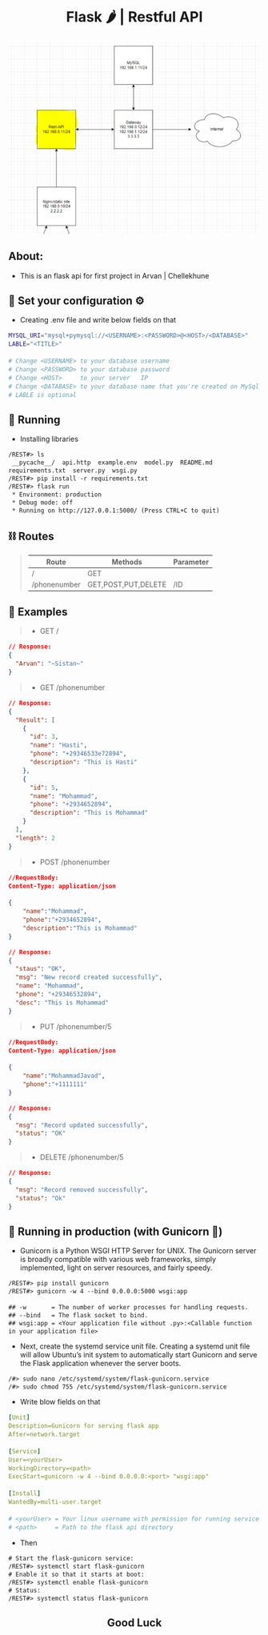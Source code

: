 <center>

# Flask 🌶 | Restful API

![](./1.png)

</center>

## About:

- This is an flask api for first project in Arvan | Chellekhune

## 🔧 Set your configuration ⚙

- Creating .env file and write below fields on that

```sh
MYSQL_URI="mysql+pymysql://<USERNAME>:<PASSWORD>@<HOST>/<DATABASE>"
LABLE="<TITLE>"

# Change <USERNAME> to your database username
# Change <PASSWORD> to your database password
# Change <HOST>     to your server   IP
# Change <DATABASE> to your database name that you're created on MySql
# LABLE is optional
```

## 🚀 Running

- Installing libraries

```shell
/REST#> ls
 __pycache__/  api.http  example.env  model.py  README.md  requirements.txt  server.py  wsgi.py
/REST#> pip install -r requirements.txt
/REST#> flask run
 * Environment: production
 * Debug mode: off
 * Running on http://127.0.0.1:5000/ (Press CTRL+C to quit)

```

## ⛓ Routes

>| Route        | Methods             | Parameter |
>| ------------ | ------------------- | --------- |
>| /            | GET                 |           |
>| /phonenumber | GET,POST,PUT,DELETE | /ID       |

## 🧪 Examples

> - GET /

```json
// Response:
{
  "Arvan": "~Sistan~"
}
```

> - GET /phonenumber

```json
// Response:
{
  "Result": [
    {
      "id": 3,
      "name": "Hasti",
      "phone": "+29346533e72894",
      "description": "This is Hasti"
    },
    {
      "id": 5,
      "name": "Mohammad",
      "phone": "+2934652894",
      "description": "This is Mohammad"
    }
  ],
  "length": 2
}
```

> - POST /phonenumber

```json
//RequestBody:
Content-Type: application/json

{
    "name":"Mohammad",
    "phone":"+2934652894",
    "description":"This is Mohammad"
}
```

```json
// Response:
{
  "staus": "OK",
  "msg": "New record created successfully",
  "name": "Mohammad",
  "phone": "+29346532894",
  "desc": "This is Mohammad"
}
```

> - PUT /phonenumber/5

```json
//RequestBody:
Content-Type: application/json

{
    "name":"MohammadJavad",
    "phone":"+1111111"
}
```

```json
// Response:
{
  "msg": "Record updated successfully",
  "status": "OK"
}
```

> - DELETE /phonenumber/5

```json
// Response:
{
  "msg": "Record removed successfully",
  "status": "Ok"
}
```

## 🚀 Running in production (with Gunicorn 🦄)

- Gunicorn is a Python WSGI HTTP Server for UNIX. The Gunicorn server is broadly compatible with various web frameworks, simply implemented, light on server resources, and fairly speedy.

```shell
/REST#> pip install gunicorn
/REST#> gunicorn -w 4 --bind 0.0.0.0:5000 wsgi:app

## -w       = The number of worker processes for handling requests.
## --bind   = The flask socket to bind.
## wsgi:app = <Your application file without .py>:<Callable function in your application file>

```

- Next, create the systemd service unit file. Creating a systemd unit file will allow Ubuntu’s init system to automatically start Gunicorn and serve the Flask application whenever the server boots.

```shell
/#> sudo nano /etc/systemd/system/flask-gunicorn.service
/#> sudo chmod 755 /etc/systemd/system/flask-gunicorn.service
```

- Write blow fields on that

```yaml
[Unit]
Description=Gunicorn for serving flask app
After=network.target

[Service]
User=<yourUser>
WorkingDirectory=<path>
ExecStart=gunicorn -w 4 --bind 0.0.0.0:<port> "wsgi:app"

[Install]
WantedBy=multi-user.target

# <yourUser> = Your linux username with permission for running service
# <path>     = Path to the flask api directory
```

- Then

```shell
# Start the flask-gunicorn service:
/REST#> systemctl start flask-gunicorn
# Enable it so that it starts at boot:
/REST#> systemctl enable flask-gunicorn
# Status:
/REST#> systemctl status flask-gunicorn
```
<center>

## Good Luck 
</center>

<br>
<br>

